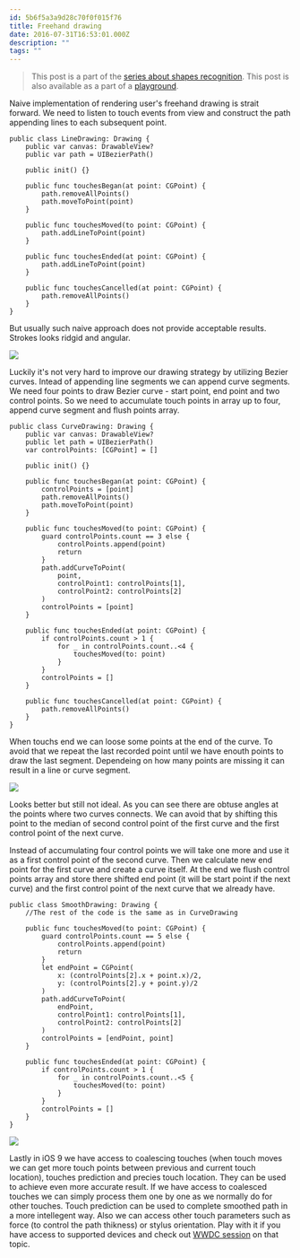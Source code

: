 ```yaml
---
id: 5b6f5a3a9d28c70f0f015f76
title: Freehand drawing
date: 2016-07-31T16:53:01.000Z
description: ""
tags: ""
---
```


> This post is a part of the [series about shapes recognition](http://ilya.puchka.me/shapes-recognition/). This post is also available as a part of a [playground](https://github.com/ilyapuchka/ShapesRecognition).

<!-- description -->

Naive implementation of rendering user's freehand drawing is strait forward. We need to listen to touch events from view and construct the path appending lines to each subsequent point.

    public class LineDrawing: Drawing {
        public var canvas: DrawableView?
        public var path = UIBezierPath()
     
        public init() {}
    
        public func touchesBegan(at point: CGPoint) {
            path.removeAllPoints()
            path.moveToPoint(point)
        }
    
        public func touchesMoved(to point: CGPoint) {
            path.addLineToPoint(point)
        }
    
        public func touchesEnded(at point: CGPoint) {
            path.addLineToPoint(point)
        }
    
        public func touchesCancelled(at point: CGPoint) {
            path.removeAllPoints()
        }
    }

But usually such naive approach does not provide acceptable results. Strokes looks ridgid and angular.

![](/content/images/2016/07/linedrawing.png)

Luckily it's not very hard to improve our drawing strategy by utilizing Bezier curves. Intead of appending line segments we can append curve segments. We need four points to draw Bezier curve - start point, end point and two control points. So we need to accumulate touch points in array up to four, append curve segment and flush points array.

    public class CurveDrawing: Drawing {
        public var canvas: DrawableView?
        public let path = UIBezierPath()
        var controlPoints: [CGPoint] = []
    
        public init() {}
    
        public func touchesBegan(at point: CGPoint) {
            controlPoints = [point]
            path.removeAllPoints()
            path.moveToPoint(point)
        }
    
        public func touchesMoved(to point: CGPoint) {
            guard controlPoints.count == 3 else {
                controlPoints.append(point)
                return
            }
            path.addCurveToPoint(
                point,
                controlPoint1: controlPoints[1],
                controlPoint2: controlPoints[2]
            )
            controlPoints = [point]
        }
    
        public func touchesEnded(at point: CGPoint) {
            if controlPoints.count > 1 {
                for _ in controlPoints.count..<4 {
                    touchesMoved(to: point)
                }
            }
            controlPoints = []
        }
    
        public func touchesCancelled(at point: CGPoint) {
            path.removeAllPoints()
        }
    }

When touchs end we can loose some points at the end of the curve. To avoid that we repeat the last recorded point until we have enouth points to draw the last segment. Dependeing on how many points are missing it can result in a line or curve segment.

![](/content/images/2016/07/curvedrawing.png)

Looks better but still not ideal. As you can see there are obtuse angles at the points where two curves connects. We can avoid that by shifting this point to the median of second control point of the first curve and the first control point of the next curve.

Instead of accumulating four control points we will take one more and use it as a first control point of the second curve. Then we calculate new end point for the first curve and create a curve itself. At the end we flush control points array and store there shifted end point (it will be start point if the next curve) and the first control point of the next curve that we already have.

    public class SmoothDrawing: Drawing {
        //The rest of the code is the same as in CurveDrawing
     
        public func touchesMoved(to point: CGPoint) {
            guard controlPoints.count == 5 else {
                controlPoints.append(point)
                return 
            }
            let endPoint = CGPoint(
                x: (controlPoints[2].x + point.x)/2,
                y: (controlPoints[2].y + point.y)/2
            )
            path.addCurveToPoint(
                endPoint,
                controlPoint1: controlPoints[1],
                controlPoint2: controlPoints[2]
            )
            controlPoints = [endPoint, point]
        }
     
        public func touchesEnded(at point: CGPoint) {
            if controlPoints.count > 1 {
                for _ in controlPoints.count..<5 {
                    touchesMoved(to: point)
                }
            }
            controlPoints = []
        }
    }
    

![](/content/images/2016/07/smoothdrawing.png)

Lastly in iOS 9 we have access to coalescing touches (when touch moves we can get more touch points between previous and current touch location), touches prediction and precies touch location. They can be used to achieve even more accurate result. If we have access to coalesced touches we can simply process them one by one as we normally do for other touches. Touch prediction can be used to complete smoothed path in a more intellegent way. Also we can access other touch parameters such as force (to control the path thikness) or stylus orientation. Play with it if you have access to supported devices and check out [WWDC session](https://developer.apple.com/videos/play/wwdc2015/233/) on that topic.
